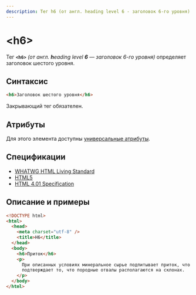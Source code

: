 ```yaml
---
description: Тег h6 (от англ. heading level 6 - заголовок 6-го уровня) определяет заголовок шестого уровня
---
```


# &lt;h6&gt;

Тег **`<h6>`** _(от англ. **h**eading level **6** — заголовок 6-го уровня)_ определяет заголовок шестого уровня.

## Синтаксис

```html
<h6>Заголовок шестого уровня</h6>
```

Закрывающий тег обязателен.

## Атрибуты

Для этого элемента доступны [универсальные атрибуты](uni-attr.md).

## Спецификации

- [WHATWG HTML Living Standard](https://html.spec.whatwg.org/multipage/sections.html#the-h1,-h2,-h3,-h4,-h5,-and-h6-elements)
- [HTML5](http://www.w3.org/TR/html5/sections.html#the-h1,-h2,-h3,-h4,-h5,-and-h6-elements)
- [HTML 4.01 Specification](http://www.w3.org/TR/html401/struct/global.html#h-7.5.5)

## Описание и примеры

```html
<!DOCTYPE html>
<html>
  <head>
    <meta charset="utf-8" />
    <title>H6</title>
  </head>
  <body>
    <h6>Приток</h6>
    <p>
      При описанных условиях минеральное сырье подпитывает приток, что лишь
      подтверждает то, что породные отвалы располагаются на склонах.
    </p>
  </body>
</html>
```
